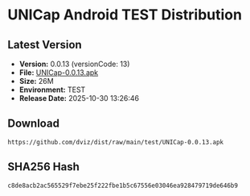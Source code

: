# UNICap Android TEST Distribution

## Latest Version

- **Version:** 0.0.13 (versionCode: 13)
- **File:** [UNICap-0.0.13.apk](UNICap-0.0.13.apk)
- **Size:** 26M
- **Environment:** TEST
- **Release Date:** 2025-10-30 13:26:46

## Download

```
https://github.com/dviz/dist/raw/main/test/UNICap-0.0.13.apk
```

## SHA256 Hash

```
c8de8acb2ac565529f7ebe25f222fbe1b5c67556e03046ea928479719de646b9
```
